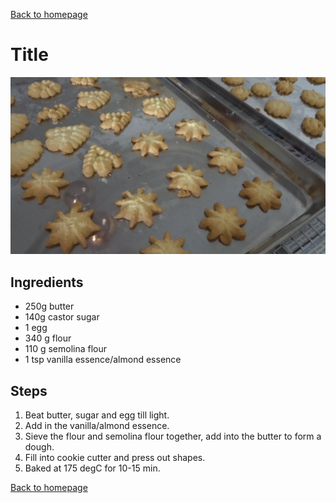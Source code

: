 [Back to homepage](https://ah-jia.github.io/)

# Title

![Ready to serve photo](images/ready-to-serve.jpg)

## Ingredients
- 250g butter
- 140g castor sugar
- 1 egg
- 340 g flour
- 110 g semolina flour
- 1 tsp vanilla essence/almond essence

## Steps
1. Beat butter, sugar and egg till light.
2. Add in the vanilla/almond essence.
3. Sieve the flour and semolina flour together, add into the butter to form a dough.
4. Fill into cookie cutter and press out shapes.
5. Baked at 175 degC for 10-15 min.

[Back to homepage](https://ah-jia.github.io/)

